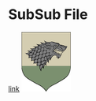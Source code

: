 # SubSub File

[link](https://github.com/chengyin/import-test/tree/e18d1be42c8959e4c1046eb6c1dd1cdbdad2d7e6/image.png) ![](../../.gitbook/assets/Stark-Logo-1.png)

